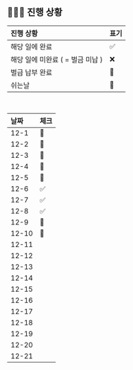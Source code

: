 ## 🧑🏻‍💻 진행 상황

| 진행 상황            | 표기  |
|:-----------------|:----|
| 해당 일에 완료      | ✅   |
| 해당 일에 미완료 ( = 벌금 미납 )    | ❌   |
| 벌급 납부 완료 | 🔺 |
| 쉬는날 | 🥳 |


<br>

| 날짜  | 체크 |
|:------|:----|
| 12-1 | 🥳 |
| 12-2 | 🥳 |
| 12-3 | 🥳 |
| 12-4 | 🔺 |
| 12-5 | 🔺 |
| 12-6 | ✅ |
| 12-7 | ✅ |
| 12-8 | ✅ |
| 12-9 | 🥳 |
| 12-10 | 🥳 |
| 12-11 |  |
| 12-12 |  |
| 12-13 |  |
| 12-14 |  |
| 12-15 |  |
| 12-16 |  |
| 12-17 |  |
| 12-18 |  |
| 12-19 |  |
| 12-20 |  |
| 12-21 |  |
